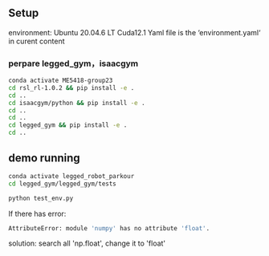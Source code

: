 ## Setup

environment: Ubuntu 20.04.6 LT Cuda12.1
Yaml file is the ‘environment.yaml‘ in curent content

### perpare legged_gym，isaacgym

```sh
conda activate ME5418-group23
cd rsl_rl-1.0.2 && pip install -e .
cd .. 
cd isaacgym/python && pip install -e .
cd .. 
cd ..
cd legged_gym && pip install -e .
cd ..
```

## demo running

```sh
conda activate legged_robot_parkour
cd legged_gym/legged_gym/tests

python test_env.py
```

If there has error:
```sh
AttributeError: module 'numpy' has no attribute 'float'.
```

solution: search all 'np.float', change it to 'float'

